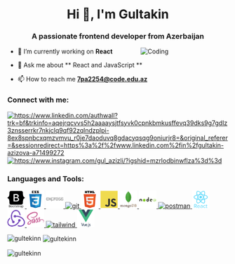 <h1 align="center">Hi 👋, I'm Gultakin</h1>
<h3 align="center">A passionate frontend developer from Azerbaijan</h3>
<img align="right" width="200" src="https://media2.giphy.com/media/4jEmDP26dZXuyytRAk/giphy.gif?cid=ecf05e47d3028uavoi2igyel8rgqxjzfygo7vd6wgf6ey9t3&ep=v1_gifs_related&rid=giphy.gif&ct=g" alt="Coding "/>


- 🔭 I’m currently working on **React**

- 💬 Ask me about ** React and JavaScript **

- 📫 How to reach me **7pa2254@code.edu.az**

<h3 align="left">Connect with me:</h3>
<p align="left">
<a href="https://linkedin.com/in/https://www.linkedin.com/authwall?trk=bf&trkinfo=aqejrqcvvs5h2aaaaysjtfsyvk0cpnkbmkusffevq39dks9g7gdlz3znsserrkr7nkjclq9qf92zqlndzplpi-8ex8spnbcxqmzvmvu_r0je7daoduvq8gdacyqsqg9oniurjr8=&original_referer=&sessionredirect=https%3a%2f%2fwww.linkedin.com%2fin%2fgultakin-azizova-a71499272" target="blank"><img align="center" src="https://raw.githubusercontent.com/rahuldkjain/github-profile-readme-generator/master/src/images/icons/Social/linked-in-alt.svg" alt="https://www.linkedin.com/authwall?trk=bf&trkinfo=aqejrqcvvs5h2aaaaysjtfsyvk0cpnkbmkusffevq39dks9g7gdlz3znsserrkr7nkjclq9qf92zqlndzplpi-8ex8spnbcxqmzvmvu_r0je7daoduvq8gdacyqsqg9oniurjr8=&original_referer=&sessionredirect=https%3a%2f%2fwww.linkedin.com%2fin%2fgultakin-azizova-a71499272" height="30" width="40" /></a>
<a href="https://instagram.com/https://www.instagram.com/gul_azizli/?igshid=mzrlodbinwflza%3d%3d" target="blank"><img align="center" src="https://raw.githubusercontent.com/rahuldkjain/github-profile-readme-generator/master/src/images/icons/Social/instagram.svg" alt="https://www.instagram.com/gul_azizli/?igshid=mzrlodbinwflza%3d%3d" height="30" width="40" /></a>
</p>

<h3 align="left">Languages and Tools:</h3>
<p align="left"> <a href="https://getbootstrap.com" target="_blank" rel="noreferrer"> <img src="https://raw.githubusercontent.com/devicons/devicon/master/icons/bootstrap/bootstrap-plain-wordmark.svg" alt="bootstrap" width="40" height="40"/> </a> <a href="https://www.w3schools.com/css/" target="_blank" rel="noreferrer"> <img src="https://raw.githubusercontent.com/devicons/devicon/master/icons/css3/css3-original-wordmark.svg" alt="css3" width="40" height="40"/> </a> <a href="https://expressjs.com" target="_blank" rel="noreferrer"> <img src="https://raw.githubusercontent.com/devicons/devicon/master/icons/express/express-original-wordmark.svg" alt="express" width="40" height="40"/> </a> <a href="https://git-scm.com/" target="_blank" rel="noreferrer"> <img src="https://www.vectorlogo.zone/logos/git-scm/git-scm-icon.svg" alt="git" width="40" height="40"/> </a> <a href="https://www.w3.org/html/" target="_blank" rel="noreferrer"> <img src="https://raw.githubusercontent.com/devicons/devicon/master/icons/html5/html5-original-wordmark.svg" alt="html5" width="40" height="40"/> </a> <a href="https://developer.mozilla.org/en-US/docs/Web/JavaScript" target="_blank" rel="noreferrer"> <img src="https://raw.githubusercontent.com/devicons/devicon/master/icons/javascript/javascript-original.svg" alt="javascript" width="40" height="40"/> </a> <a href="https://www.mongodb.com/" target="_blank" rel="noreferrer"> <img src="https://raw.githubusercontent.com/devicons/devicon/master/icons/mongodb/mongodb-original-wordmark.svg" alt="mongodb" width="40" height="40"/> </a> <a href="https://nodejs.org" target="_blank" rel="noreferrer"> <img src="https://raw.githubusercontent.com/devicons/devicon/master/icons/nodejs/nodejs-original-wordmark.svg" alt="nodejs" width="40" height="40"/> </a> <a href="https://postman.com" target="_blank" rel="noreferrer"> <img src="https://www.vectorlogo.zone/logos/getpostman/getpostman-icon.svg" alt="postman" width="40" height="40"/> </a> <a href="https://reactjs.org/" target="_blank" rel="noreferrer"> <img src="https://raw.githubusercontent.com/devicons/devicon/master/icons/react/react-original-wordmark.svg" alt="react" width="40" height="40"/> </a> <a href="https://reactnative.dev/" target="_blank" rel="noreferrer">  <img src="https://raw.githubusercontent.com/devicons/devicon/master/icons/redux/redux-original.svg" alt="redux" width="40" height="40"/> </a> <a href="https://sass-lang.com" target="_blank" rel="noreferrer"> <img src="https://raw.githubusercontent.com/devicons/devicon/master/icons/sass/sass-original.svg" alt="sass" width="40" height="40"/> </a> <a href="https://tailwindcss.com/" target="_blank" rel="noreferrer"> <img src="https://www.vectorlogo.zone/logos/tailwindcss/tailwindcss-icon.svg" alt="tailwind" width="40" height="40"/> </a> <a href="https://vuejs.org/" target="_blank" rel="noreferrer"> <img src="https://raw.githubusercontent.com/devicons/devicon/master/icons/vuejs/vuejs-original-wordmark.svg" alt="vuejs" width="40" height="40"/> </a> </p>

<p><img align="left" src="https://github-readme-stats.vercel.app/api/top-langs?username=gultekinn&show_icons=true&locale=en&layout=compact" alt="gultekinn" /></p>

<p>&nbsp;<img align="center" src="https://github-readme-stats.vercel.app/api?username=gultekinn&show_icons=true&locale=en" alt="gultekinn" /></p>

<p><img align="center" src="https://github-readme-streak-stats.herokuapp.com/?user=gultekinn&" alt="gultekinn" /></p>
